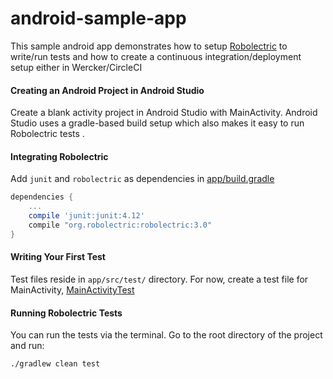 android-sample-app
==================

This sample android app demonstrates how to setup [Robolectric](http://robolectric.org/) to write/run tests and how to create a continuous integration/deployment setup either in Wercker/CircleCI

#### Creating an Android Project in Android Studio

Create a blank activity project in Android Studio with MainActivity. Android Studio uses a gradle-based build setup which also makes it easy to run Robolectric tests .

#### Integrating Robolectric

Add `junit` and `robolectric` as dependencies in [app/build.gradle](https://github.com/multunus/android-sample-app/blob/master/app/build.gradle)

``` gradle
dependencies {
    ...
    compile 'junit:junit:4.12'
    compile "org.robolectric:robolectric:3.0"
}
```

#### Writing Your First Test

Test files reside in `app/src/test/` directory. For now, create a test file for MainActivity, [MainActivityTest](https://github.com/multunus/android-sample-app/blob/master/app/src/test/java/com/multunus/cdapp/MainActivityTest.java)

#### Running Robolectric Tests

You can run the tests via the terminal. Go to the root directory of the project and run:

``` bash
./gradlew clean test
```
